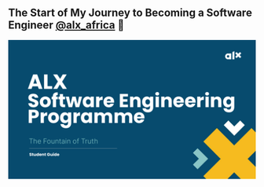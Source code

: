 ## The Start of My Journey to Becoming a Software Engineer [@alx_africa](https://www.alxafrica.com/) :tada:

![image](alxse.png)
